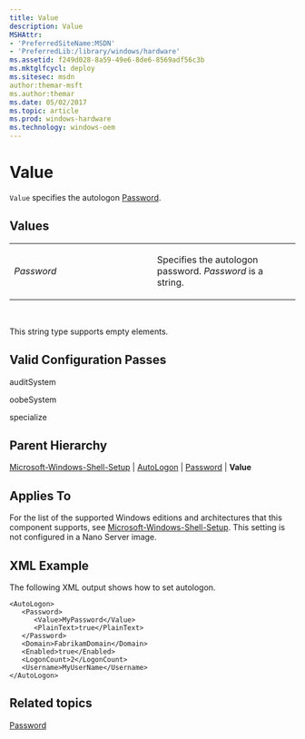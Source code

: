 ```yaml
---
title: Value
description: Value
MSHAttr:
- 'PreferredSiteName:MSDN'
- 'PreferredLib:/library/windows/hardware'
ms.assetid: f249d028-8a59-49e6-8de6-8569adf56c3b
ms.mktglfcycl: deploy
ms.sitesec: msdn
author:themar-msft
ms.author:themar
ms.date: 05/02/2017
ms.topic: article
ms.prod: windows-hardware
ms.technology: windows-oem
---
```


# Value


`Value` specifies the autologon [Password](microsoft-windows-shell-setup-autologon-password.md).

## Values


<table>
<colgroup>
<col width="50%" />
<col width="50%" />
</colgroup>
<tbody>
<tr class="odd">
<td><p><em>Password</em></p></td>
<td><p>Specifies the autologon password. <em>Password</em> is a string.</p></td>
</tr>
</tbody>
</table>

 

This string type supports empty elements.

## Valid Configuration Passes


auditSystem

oobeSystem

specialize

## Parent Hierarchy


[Microsoft-Windows-Shell-Setup](microsoft-windows-shell-setup.md) | [AutoLogon](microsoft-windows-shell-setup-autologon.md) | [Password](microsoft-windows-shell-setup-autologon-password.md) | **Value**

## Applies To


For the list of the supported Windows editions and architectures that this component supports, see [Microsoft-Windows-Shell-Setup](microsoft-windows-shell-setup.md). This setting is not configured in a Nano Server image.

## XML Example


The following XML output shows how to set autologon.

```
<AutoLogon>
   <Password>
      <Value>MyPassword</Value> 
      <PlainText>true</PlainText>
   </Password>
   <Domain>FabrikamDomain</Domain>
   <Enabled>true</Enabled> 
   <LogonCount>2</LogonCount> 
   <Username>MyUserName</Username> 
</AutoLogon>
```

## Related topics


[Password](microsoft-windows-shell-setup-autologon-password.md)

 

 







